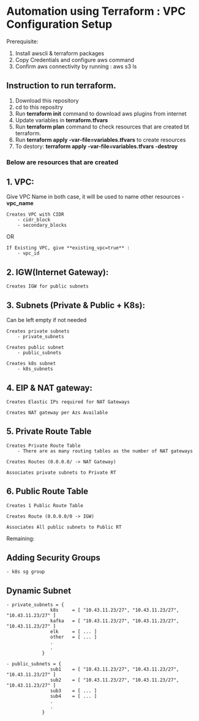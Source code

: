

# Automation using Terraform : VPC Configuration Setup

Prerequisite:
1. Install awscli & terraform packages
2. Copy Credentials and configure aws command
3. Confirm aws connectivity by running : aws s3 ls

## Instruction to run terraform.
1. Download this repository
2. cd to this repositry
3. Run **terraform init** command to download aws plugins from internet
4. Update variables in **terraform.tfvars**
5. Run **terraform plan** command to check resources that are created bt terraform. 
6. Run **terraform apply -var-file=variables.tfvars** to create resources
7. To destory: **terraform apply -var-file=variables.tfvars -destroy**



### **Below are resources that are created**

## 1. VPC:
Give VPC Name in both case, it will be used to name other resources
    - **vpc_name**
```
Creates VPC with CIDR
    - cidr_block
    - secondary_blocks
```
OR 
```
If Existing VPC, give **existing_vpc=true** :
    - vpc_id
``` 


## 2. IGW(Internet Gateway):
```
Creates IGW for public subnets
```

## 3. Subnets (Private & Public + K8s):
Can be left empty if not needed
```
Creates private subnets
    - private_subnets

Creates public subnet
    - public_subnets

Creates k8s subnet
    - k8s_subnets
```

## 4. EIP & NAT gateway:
```
Creates Elastic IPs required for NAT Gateways

Creates NAT gateway per Azs Available

```

## 5. Private Route Table
```
Creates Private Route Table
    - There are as many routing tables as the number of NAT gateways 

Creates Routes (0.0.0.0/ -> NAT Gateway)

Associates private subnets to Private RT
```

## 6. Public Route Table
```
Creates 1 Public Route Table

Creates Route (0.0.0.0/0 -> IGW)

Associates All public subnets to Public RT 
```

Remaining:
## Adding Security Groups
    - k8s sg group
    
## Dynamic Subnet
    - private_subnets = {
                    k8s     = [ "10.43.11.23/27", "10.43.11.23/27", "10.43.11.23/27" ]
                    kafka   = [ "10.43.11.23/27", "10.43.11.23/27", "10.43.11.23/27" ]
                    elk     = [ ... ]
                    other   = [ ... ]
                    .
                    .
                 }

    - public_subnets = {
                    sub1    = [ "10.43.11.23/27", "10.43.11.23/27", "10.43.11.23/27" ]
                    sub2    = [ "10.43.11.23/27", "10.43.11.23/27", "10.43.11.23/27" ]
                    sub3    = [ ... ]
                    sub4    = [ ... ]
                    .
                    .
                 }
